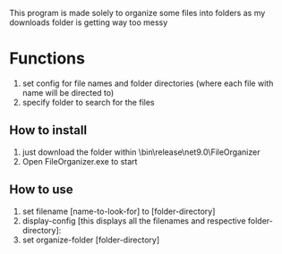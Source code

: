 This program is made solely to organize some files into folders
as my downloads folder is getting way too messy

# Functions
1. set config for file names and folder directories (where each file with name will be directed to)
2. specify folder to search for the files 

## How to install
1. just download the folder within \bin\release\net9.0\FileOrganizer
2. Open FileOrganizer.exe to start

## How to use
1. set filename [name-to-look-for] to [folder-directory]
2. display-config
[this displays all the filenames and respective folder-directory]:
3. set organize-folder [folder-directory]

